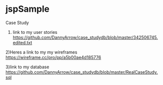 # jspSample
Case Study

1) link to my user stories
https://github.com/DannyArrow/case_studydb/blob/master/342506745.edited.txt

2)Heres a link to my my wireframes 
https://wireframe.cc/pro/pp/a5b00ae4d185776

3)link to my database
https://github.com/DannyArrow/case_studydb/blob/master/RealCaseStudy.sql


